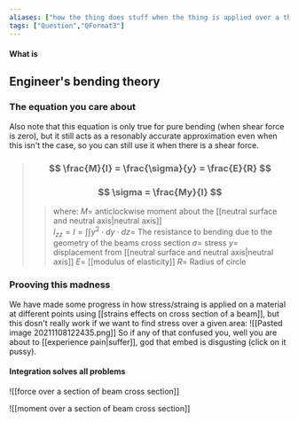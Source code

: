 ```yaml
---
aliases: ["how the thing does stuff when the thing is applied over a thing (thats the technical term)"]
tags: ["Question","QFormat3"]
---
```


#### What is
## Engineer's bending theory
### The equation you care about

Also note that this equation is only true for pure bending (when shear force is zero), but it still acts as a resonably accurate approximation even when this isn't the case, so you can still use it when there is a shear force.

> ### $$ \frac{M}{I} = \frac{\sigma}{y} = \frac{E}{R} $$
>  ### $$ \sigma = \frac{My}{I} $$
>> where:
>> $M=$ anticlockwise moment about the [[neutral surface and neutral axis|neutral axis]]  
>> $I_{zz}=I=\int \int y^{2} \cdot dy\cdot dz=$ The resistance to bending due to the geometry of the beams cross section
>> $\sigma=$ stress
>> $y=$ displacement from [[neutral surface and neutral axis|neutral axis]]
>> $E=$ [[modulus of elasticity]]
>> $R=$ Radius of circle

### Prooving this madness
We have made some progress in how stress/straing is applied on a material at different points using [[strains effects on cross section of a beam]], but this dosn't really work if we want to find stress over a given area:
![[Pasted image 20211108122435.png]]
So if any of that confused you, well you are about to [[experience pain|suffer]], god that embed is disgusting (click on it pussy).

#### Integration solves all problems
![[force over a section of beam cross section]]

![[moment over a section of beam cross section]]
